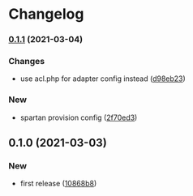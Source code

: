 # Changelog
### [0.1.1](https://github.com/spartan/acl/compare/v0.1.0...v0.1.1) (2021-03-04)


### Changes

* use acl.php for adapter config instead ([d98eb23](https://github.com/spartan/acl/commit/d98eb23ff24d25e3309a5fd6205712e6ee8c608e))


### New

* spartan provision config ([2f70ed3](https://github.com/spartan/acl/commit/2f70ed363310b0dac7afffc1c44795416f6ef61f))

## 0.1.0 (2021-03-03)


### New

* first release ([10868b8](https://github.com/spartan/acl/commit/10868b8b8afb0f54e4509bc863a9602c46ef31df))
